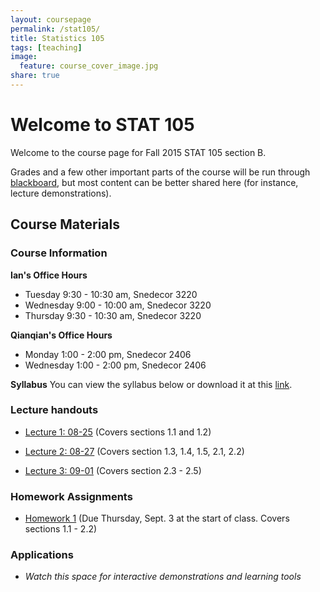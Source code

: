 ```yaml
---
layout: coursepage
permalink: /stat105/
title: Statistics 105
tags: [teaching]
image:
  feature: course_cover_image.jpg
share: true
---
```


# Welcome to STAT 105

Welcome to the course page for Fall 2015 STAT 105 section B.

Grades and a few other important parts of the course will be run through [blackboard](https://bb.its.iastate.edu/), but most content can be better shared here (for instance, lecture demonstrations).

## Course Materials

### Course Information

**Ian's Office Hours**

-  Tuesday 9:30 - 10:30 am, Snedecor 3220
-  Wednesday 9:00 - 10:00 am, Snedecor 3220
-  Thursday 9:30 - 10:30 am, Snedecor 3220

**Qianqian's Office Hours**

-  Monday 1:00 - 2:00 pm, Snedecor 2406
-  Wednesday 1:00 - 2:00 pm, Snedecor 2406

**Syllabus**
You can view the syllabus below or download it at this [link](./syllabus_stat105_F15.pdf).
<object data="./syllabus_stat105_F15.pdf" type="application/pdf" width="100%" height="100%">

### Lecture handouts

-  [Lecture 1: 08-25](./lectures/lecture1.html) (Covers sections 1.1 and 1.2)

-  [Lecture 2: 08-27](./lectures/lecture2.html) (Covers section 1.3, 1.4, 1.5, 2.1, 2.2)

-  [Lecture 3: 09-01](./lectures/lecture3.html) (Covers section 2.3 - 2.5)

### Homework Assignments

-  [Homework 1](./lectures/stat105_hw1.pdf) (Due Thursday, Sept. 3 at the start of class. Covers sections 1.1 - 2.2)

### Applications

-  *Watch this space for interactive demonstrations and learning tools*
